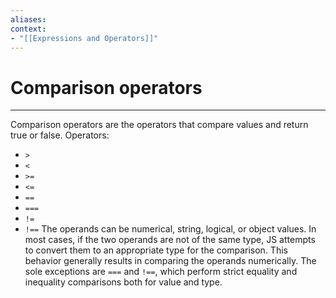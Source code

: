 ```yaml
---
aliases:
context:
- "[[Expressions and Operators]]"
---
```


# Comparison operators

---
Comparison operators are the operators that compare values and return true or false.
Operators:
- `>`
- `<`
- `>=`
- `<=`
- `==`
- `===`
- `!=`
- `!==`
The operands can be numerical, string, logical, or object values.
In most cases, if the two operands are not of the same type, JS attempts to convert them to an appropriate type for the comparison. This behavior generally results in comparing the operands numerically.
The sole exceptions are `===` and `!==`, which perform strict equality and inequality comparisons both for value and type.
